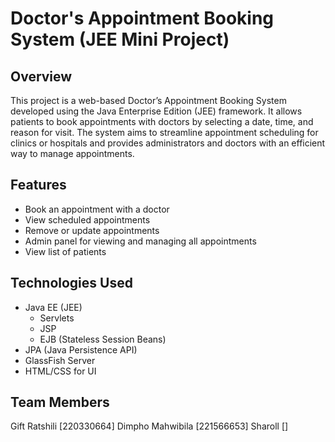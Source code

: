 # Doctor's Appointment Booking System (JEE Mini Project)

## Overview

This project is a web-based Doctor’s Appointment Booking System developed using the Java Enterprise Edition (JEE) framework. It allows patients to book appointments with doctors by selecting a date, time, and reason for visit. The system aims to streamline appointment scheduling for clinics or hospitals and provides administrators and doctors with an efficient way to manage appointments.

## Features

- Book an appointment with a doctor
- View scheduled appointments
- Remove or update appointments
- Admin panel for viewing and managing all appointments
- View list of patients 
## Technologies Used

- Java EE (JEE)
  - Servlets
  - JSP
  - EJB (Stateless Session Beans)
- JPA (Java Persistence API)
- GlassFish Server
- HTML/CSS for UI

## Team Members

Gift  Ratshili     [220330664]
Dimpho  Mahwibila [221566653]
Sharoll       []

